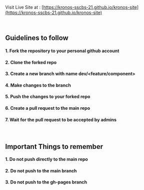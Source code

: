 Visit Live Site at : [https://kronos-sscbs-21.github.io/kronos-site](https://kronos-sscbs-21.github.io/kronos-site)

&nbsp;
&nbsp;
&nbsp;
## Guidelines to follow
#### 1. Fork the repository to your personal github account
#### 2. Clone the forked repo
#### 3. Create a new branch with name dev/<feature/component> 
#### 4. Make changes to the branch
#### 5. Push the changes to your forked repo
#### 6. Create a pull request to the main repo
#### 7. Wait for the pull request to be accepted by admins

&nbsp;
&nbsp;
&nbsp;
## Important Things to remember
#### 1. Do not push directly to the main repo
#### 2. Do not push to the main branch
#### 3. Do not push to the gh-pages branch
